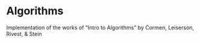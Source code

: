 Algorithms
==========

Implementation of the works of "Intro to Algorithms" by Cormen, Leiserson, Rivest, &amp; Stein